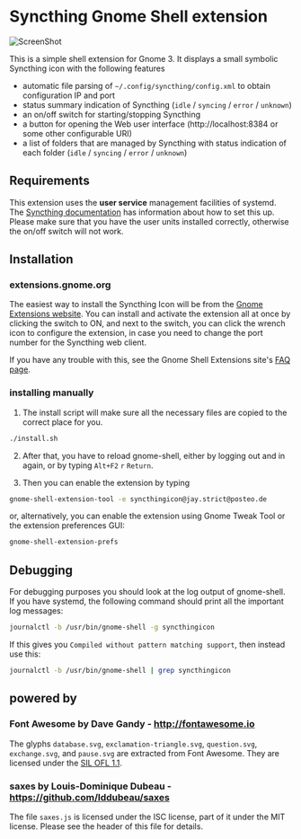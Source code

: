 # Syncthing Gnome Shell extension

![ScreenShot](https://extensions.gnome.org/extension-data/screenshots/screenshot_989_b97mez4.png)

This is a simple shell extension for Gnome 3.
It displays a small symbolic Syncthing icon with the following features
- automatic file parsing of `~/.config/syncthing/config.xml` to obtain configuration IP and port
- status summary indication of Syncthing (`idle` / `syncing` / `error` / `unknown`)
- an on/off switch for starting/stopping Syncthing
- a button for opening the Web user interface (http://localhost:8384 or some other configurable URI)
- a list of folders that are managed by Syncthing with status indication of each folder (`idle` / `syncing` / `error` / `unknown`)

## Requirements

This extension uses the **user service** management facilities of systemd. The
[Syncthing documentation](https://docs.syncthing.net/users/autostart.html#how-to-set-up-a-user-service)
has information about how to set this up. Please make sure that you have the
user units installed correctly, otherwise the on/off switch will not work.

## Installation

### extensions.gnome.org

The easiest way to install the Syncthing Icon will be from the
[Gnome Extensions website](https://extensions.gnome.org/extension/989/syncthing-icon/).
You can install and activate the extension all at once by clicking the switch to
ON, and next to the switch, you can click the wrench icon to configure the
extension, in case you need to change the port number for the Syncthing web
client.

If you have any trouble with this, see the Gnome Shell Extensions site's
[FAQ page](https://extensions.gnome.org/about/).

### installing manually

1. The install script will make sure all the necessary files are copied to the
correct place for you.
```sh
./install.sh
```

2. After that, you have to reload gnome-shell, either by logging out and in again,
or by typing `Alt+F2` `r` `Return`.

3. Then you can enable the extension by typing
```sh
gnome-shell-extension-tool -e syncthingicon@jay.strict@posteo.de
```
or, alternatively, you can enable the extension using Gnome Tweak Tool or
the extension preferences GUI:
```sh
gnome-shell-extension-prefs
```

## Debugging

For debugging purposes you should look at the log output of gnome-shell. If you have systemd, the following command should print all the important log messages:
```sh
journalctl -b /usr/bin/gnome-shell -g syncthingicon
```
If this gives you `Compiled without pattern matching support`, then instead use this:
```sh
journalctl -b /usr/bin/gnome-shell | grep syncthingicon
```

## powered by
### Font Awesome by Dave Gandy - http://fontawesome.io
The glyphs `database.svg`, `exclamation-triangle.svg`, `question.svg`, `exchange.svg`, and `pause.svg` are extracted from Font Awesome. They are licensed under the [SIL OFL 1.1](http://scripts.sil.org/OFL).

### saxes by Louis-Dominique Dubeau - https://github.com/lddubeau/saxes
The file `saxes.js` is licensed under the ISC license, part of it under the MIT license. Please see the header of this file for details.

